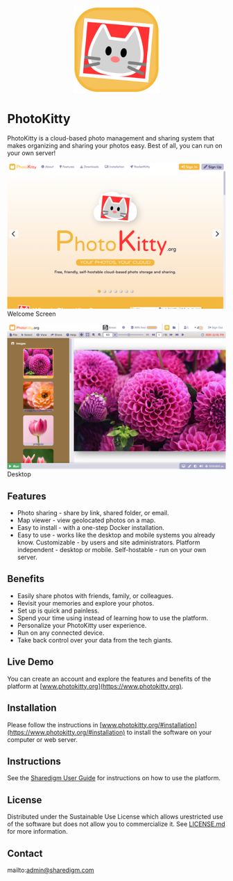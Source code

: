 <p align="center" style="text-align:center">
	<img src="images/logos/logo.svg" width="200">
</p>

# PhotoKitty

PhotoKitty is a cloud-based photo management and sharing system that makes organizing and sharing your photos easy. Best of all, you can run on your own server!

![Screen Shot](images/screen-shots/welcome.png)
Welcome Screen

![Screen Shot](images/screen-shots/desktop.png)
Desktop

## Features

- Photo sharing - share by link, shared folder, or email.
- Map viewer - view geolocated photos on a map.
- Easy to install - with a one-step Docker installation.
- Easy to use - works like the desktop and mobile systems you already know.
Customizable - by users and site administrators.
Platform independent - desktop or mobile.
Self-hostable - run on your own server.

## Benefits

- Easily share photos with friends, family, or colleagues.
- Revisit your memories and explore your photos.
- Set up is quick and painless.
- Spend your time using instead of learning how to use the platform.
- Personalize your PhotoKitty user experience.
- Run on any connected device.
- Take back control over your data from the tech giants.

## Live Demo

You can create an account and explore the features and benefits of the platform at [www.photokitty.org](https://www.photokitty.org).

## Installation

Please follow the instructions in [www.photokitty.org/#installation](https://www.photokitty.org/#installation) to install the software on your computer or web server.

## Instructions

See the [Sharedigm User Guide](https://www.sharedigm.com/#help) for instructions on how to use the platform.

## License

Distributed under the Sustainable Use License which allows urestricted use of the software but does not allow you to commercialize it. See [LICENSE.md](LICENSE.md) for more information.

## Contact

mailto:admin@sharedigm.com
